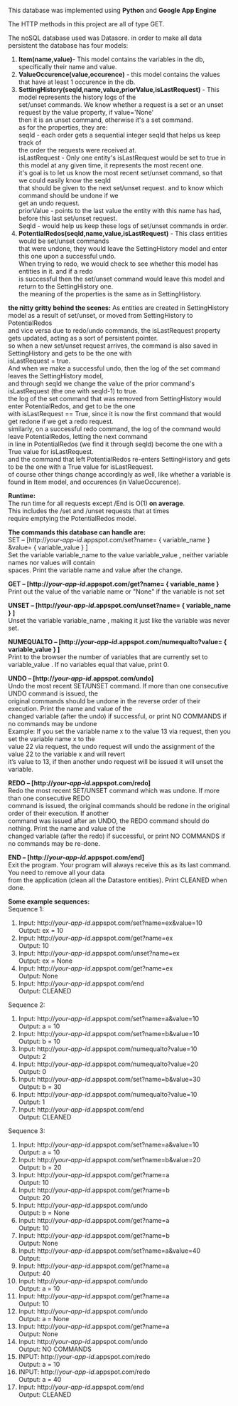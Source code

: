 This database was implemented using **Python** and **Google App Engine**

The HTTP methods in this project are all of type GET.

The noSQL database used was Datasore. in order to make all data persistent the database has four models:  
1. **Item(name,value)**- This model contains the variables in the db, specifically their name and value.  
2. **ValueOccurence(value,occurence)** - this model contains the values that have at least 1 occurence in the db.    
3. **SettingHistory(seqId,name,value,priorValue,isLastRequest)** - This model represents the history logs of the   
   set/unset commands. We know whether a request is a set or an unset request by the value property, if value='None'  
   then it is an unset command, otherwise it's a set command.  
   as for the properties, they are:   
   seqId - each order gets a sequential integer seqId that helps us keep track of   
   the order the requests were received at.  
   isLastRequest - Only one entity's isLastRequest would be set to true in this model at any given time, 
   it represents the most recent one.    
   it's goal is to let us know the most recent set/unset command, so that we could easily know the seqId    
   that should be given to the next set/unset request. and to know which command should be undone if we    
   get an undo request.    
   priorValue - points to the last value the entity with this name has had, before this last set/unset request.  
   SeqId - would help us keep these logs of set/unset commands in order.  
4. **PotentialRedos(seqId,name,value,isLastRequest)** -  This class entities would be set/unset commands   
   that were undone, they would leave the SettingHistory model and enter this one upon a successful undo.   
   When trying to redo, we would check to see whether this model has entities in it. and if a redo  
   is successful then the set/unset command would leave this model and return to the SettingHistory one.  
   the meaning of the properties is the same as in SettingHistory.  

__the nitty gritty behind the scenes:__ 
As entities are created in SettingHistory model as a result of set/unset, or moved from SettingHistory to PotentialRedos  
and vice versa due to redo/undo commands, the isLastRequest property gets updated, acting as a sort of persistent pointer.  
so when a new set/unset request arrives, the command is also saved in SettingHistory and gets to be the one with   
isLastRequest = true.  
And when we make a successful undo, then the log of the set command leaves the SettingHistory model,  
and through seqId we change the value of the prior command's isLastRequest (the one with seqId-1) to true.  
the log of the set command that was removed from SettingHistory would enter PotentialRedos, and get to be the one  
with isLastRequest == True, since it is now the first command that would get redone if we get a redo request.  
similarly, on a successful redo command, the log of the command would leave PotentialRedos, letting the next command  
in line in PotentialRedos (we find it through seqId) become the one with a True value for isLastRequest.  
and the command that left PotentialRedos re-enters SettingHistory and gets to be the one with a True value for isLastRequest.  
of course other things change accordingly as well, like whether a variable is found in Item model, and occurences (in ValueOccurence).  

__Runtime:__  
The run time for all requests except /End is O(1) **on average**.  
This includes the /set and /unset requests that at times  
require emptying the PotentialRedos model.  

__The commands this database can handle are:__  
SET – [http://_your-app-id_.appspot.com/set?name= { variable_name } &value= { variable_value } ]  
Set the variable variable_name to the value variable_value , neither variable names nor values will contain  
spaces. Print the variable name and value after the change.

**GET – [http://_your-app-id_.appspot.com/get?name= { variable_name }**  
Print out the value of the variable name or "None" if the variable is not set  

**UNSET – [http://_your-app-id_.appspot.com/unset?name= { variable_name } ]**  
Unset the variable variable_name , making it just like the variable was never set.  

**NUMEQUALTO – [http://_your-app-id_.appspot.com/numequalto?value= { variable_value } ]**  
Print to the browser the number of variables that are currently set to variable_value . If no variables equal that
value, print 0.

**UNDO – [http://_your-app-id_.appspot.com/undo]**  
Undo the most recent SET/UNSET command. If more than one consecutive UNDO command is issued, the  
original commands should be undone in the reverse order of their execution. Print the name and value of the  
changed variable (after the undo) if successful, or print NO COMMANDS if no commands may be undone  
Example: If you set the variable name x to the value 13 via request, then you set the variable name x to the  
value 22 via request, the undo request will undo the assignment of the value 22 to the variable x and will revert  
it’s value to 13, if then another undo request will be issued it will unset the variable.  

**REDO – [http://_your-app-id_.appspot.com/redo]**  
Redo the most recent SET/UNSET command which was undone. If more than one consecutive REDO  
command is issued, the original commands should be redone in the original order of their execution. If another  
command was issued after an UNDO, the REDO command should do nothing. Print the name and value of the  
changed variable (after the redo) if successful, or print NO COMMANDS if no commands may be re-done.  

**END – [http://_your-app-id_.appspot.com/end]**  
Exit the program. Your program will always receive this as its last command. You need to remove all your data  
from the application (clean all the Datastore entities). Print CLEANED when done.  

__Some example sequences:__  
Sequence 1:  
1. Input: http://_your-app-id_.appspot.com/set?name=ex&value=10  
Output: ex = 10  
2. Input: http://_your-app-id_.appspot.com/get?name=ex  
Output: 10  
3. Input: http://_your-app-id_.appspot.com/unset?name=ex  
Output: ex = None  
4. Input: http://_your-app-id_.appspot.com/get?name=ex  
Output: None  
5. Input: http://_your-app-id_.appspot.com/end  
Output: CLEANED  

Sequence 2:  
1. Input: http://_your-app-id_.appspot.com/set?name=a&value=10  
Output: a = 10  
2. Input: http://_your-app-id_.appspot.com/set?name=b&value=10  
Output: b = 10  
3. Input: http://_your-app-id_.appspot.com/numequalto?value=10  
Output: 2  
4. Input: http://_your-app-id_.appspot.com/numequalto?value=20  
Output: 0  
5. Input: http://_your-app-id_.appspot.com/set?name=b&value=30  
Output: b = 30  
6. Input: http://_your-app-id_.appspot.com/numequalto?value=10  
Output: 1  
7. Input: http://_your-app-id_.appspot.com/end  
Output: CLEANED  

Sequence 3:  
1. Input: http://_your-app-id_.appspot.com/set?name=a&value=10  
Output: a = 10  
2. Input: http://_your-app-id_.appspot.com/set?name=b&value=20  
Output: b = 20  
3. Input: http://_your-app-id_.appspot.com/get?name=a  
Output: 10  
4. Input: http://_your-app-id_.appspot.com/get?name=b  
Output: 20  
5. Input: http://_your-app-id_.appspot.com/undo  
Output: b = None  
6. Input: http://_your-app-id_.appspot.com/get?name=a  
Output: 10  
7. Input: http://_your-app-id_.appspot.com/get?name=b  
Output: None  
8. Input: http://_your-app-id_.appspot.com/set?name=a&value=40  
Output:  
9. Input: http://_your-app-id_.appspot.com/get?name=a  
Output: 40  
10. Input: http://_your-app-id_.appspot.com/undo  
Output: a = 10  
11. Input: http://_your-app-id_.appspot.com/get?name=a  
Output: 10  
12. Input: http://_your-app-id_.appspot.com/undo  
Output: a = None  
13. Input: http://_your-app-id_.appspot.com/get?name=a  
Output: None  
14. Input: http://_your-app-id_.appspot.com/undo  
Output: NO COMMANDS  
15. INPUT: http://_your-app-id_.appspot.com/redo  
Output: a = 10  
16. INPUT: http://_your-app-id_.appspot.com/redo  
Output: a = 40  
15. Input: http://_your-app-id_.appspot.com/end  
Output: CLEANED  
